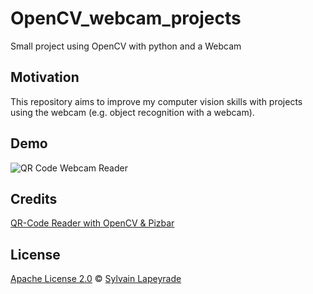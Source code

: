 # OpenCV_webcam_projects
Small project using OpenCV with python and a Webcam

## Motivation
This repository aims to improve my computer vision skills with projects using the webcam (e.g. object recognition with a webcam).

## Demo
![QR Code Webcam Reader](demo/demo_qrcode_webam.gif)

## Credits
[QR-Code Reader with OpenCV & Pizbar](https://github.com/spmallick/learnopencv)

## License
[Apache License 2.0](LICENSE) © [Sylvain Lapeyrade](https://github.com/sylvainlapeyrade)
